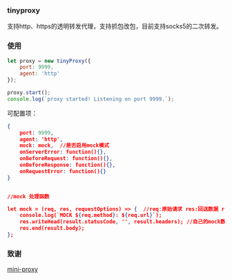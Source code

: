 ### tinyproxy

支持http、https的透明转发代理，支持抓包改包，目前支持socks5的二次转发。

### 使用

```javascript
let proxy = new tinyProxy({
    port: 9999,
    agent: 'http'
});

proxy.start();
console.log(`proxy started! Listening on port 9999.`);
```

可配置项：

```json
{
    port: 9999,
    agent: 'http',
    mock: mock,  //是否启用mock模式
    onServerError: function(){},
    onBeforeRequest: function(){},
    onBeforeResponse: function(){},
    onRequestError: function(){}
}


//mock 处理函数

let mock = (req, res, requestOptions) => {  //req:原始请求 res:回送数据 requestOptions:处理后的req，可以直接用于request库
    console.log(`MOCK ${req.method}: ${req.url}`);
    res.writeHead(result.statusCode, '', result.headers); //自己的mock数据...
    res.end(result.body);
};
```

### 致谢
[mini-proxy](https://github.com/liyangready/mini-proxy)